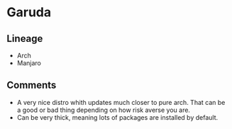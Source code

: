 # Garuda

## Lineage

- Arch
- Manjaro

## Comments

- A very nice distro whith updates much closer to pure arch. That can be a good or bad thing depending on how risk averse you are.
- Can be very thick, meaning lots of packages are installed by default.
